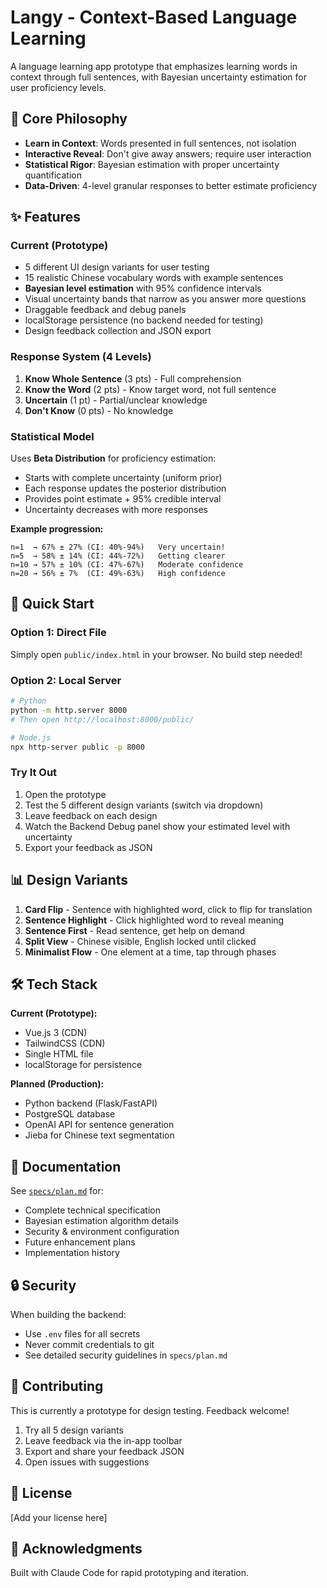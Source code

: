 # Langy - Context-Based Language Learning

A language learning app prototype that emphasizes learning words in context through full sentences, with Bayesian uncertainty estimation for user proficiency levels.

## 🎯 Core Philosophy

- **Learn in Context**: Words presented in full sentences, not isolation
- **Interactive Reveal**: Don't give away answers; require user interaction
- **Statistical Rigor**: Bayesian estimation with proper uncertainty quantification
- **Data-Driven**: 4-level granular responses to better estimate proficiency

## ✨ Features

### Current (Prototype)
- 5 different UI design variants for user testing
- 15 realistic Chinese vocabulary words with example sentences
- **Bayesian level estimation** with 95% confidence intervals
- Visual uncertainty bands that narrow as you answer more questions
- Draggable feedback and debug panels
- localStorage persistence (no backend needed for testing)
- Design feedback collection and JSON export

### Response System (4 Levels)
1. **Know Whole Sentence** (3 pts) - Full comprehension
2. **Know the Word** (2 pts) - Know target word, not full sentence
3. **Uncertain** (1 pt) - Partial/unclear knowledge
4. **Don't Know** (0 pts) - No knowledge

### Statistical Model

Uses **Beta Distribution** for proficiency estimation:
- Starts with complete uncertainty (uniform prior)
- Each response updates the posterior distribution
- Provides point estimate + 95% credible interval
- Uncertainty decreases with more responses

**Example progression:**
```
n=1  → 67% ± 27% (CI: 40%-94%)   Very uncertain!
n=5  → 58% ± 14% (CI: 44%-72%)   Getting clearer
n=10 → 57% ± 10% (CI: 47%-67%)   Moderate confidence
n=20 → 56% ± 7%  (CI: 49%-63%)   High confidence
```

## 🚀 Quick Start

### Option 1: Direct File
Simply open `public/index.html` in your browser. No build step needed!

### Option 2: Local Server
```bash
# Python
python -m http.server 8000
# Then open http://localhost:8000/public/

# Node.js
npx http-server public -p 8000
```

### Try It Out
1. Open the prototype
2. Test the 5 different design variants (switch via dropdown)
3. Leave feedback on each design
4. Watch the Backend Debug panel show your estimated level with uncertainty
5. Export your feedback as JSON

## 📊 Design Variants

1. **Card Flip** - Sentence with highlighted word, click to flip for translation
2. **Sentence Highlight** - Click highlighted word to reveal meaning
3. **Sentence First** - Read sentence, get help on demand
4. **Split View** - Chinese visible, English locked until clicked
5. **Minimalist Flow** - One element at a time, tap through phases

## 🛠️ Tech Stack

**Current (Prototype):**
- Vue.js 3 (CDN)
- TailwindCSS (CDN)
- Single HTML file
- localStorage for persistence

**Planned (Production):**
- Python backend (Flask/FastAPI)
- PostgreSQL database
- OpenAI API for sentence generation
- Jieba for Chinese text segmentation

## 📖 Documentation

See [`specs/plan.md`](specs/plan.md) for:
- Complete technical specification
- Bayesian estimation algorithm details
- Security & environment configuration
- Future enhancement plans
- Implementation history

## 🔒 Security

When building the backend:
- Use `.env` files for all secrets
- Never commit credentials to git
- See detailed security guidelines in `specs/plan.md`

## 🤝 Contributing

This is currently a prototype for design testing. Feedback welcome!

1. Try all 5 design variants
2. Leave feedback via the in-app toolbar
3. Export and share your feedback JSON
4. Open issues with suggestions

## 📝 License

[Add your license here]

## 🙏 Acknowledgments

Built with Claude Code for rapid prototyping and iteration.
